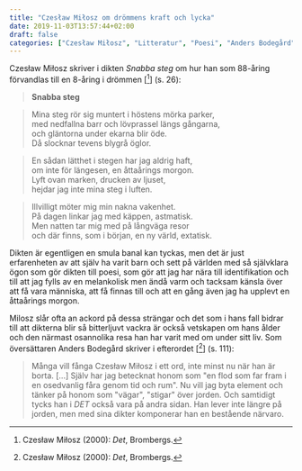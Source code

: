 ```yaml
---
title: "Czesław Miłosz om drömmens kraft och lycka"
date: 2019-11-03T13:57:44+02:00
draft: false
categories: ["Czesław Miłosz", "Litteratur", "Poesi", "Anders Bodegård", "Polen"]
---
```


Czesław Miłosz skriver i dikten _Snabba steg_ om hur han som 88-åring förvandlas till en 8-åring i drömmen [[^1]] (s. 26):

> **Snabba steg**
 
> Mina steg rör sig muntert i höstens mörka parker,  
> med nedfallna barr och lövprassel längs gångarna,  
> och gläntorna under ekarna blir öde.  
> Då slocknar tevens blygrå öglor.  
 
> En sådan lätthet i stegen har jag aldrig haft,  
> om inte för längesen, en åttaårings morgon.  
> Lyft ovan marken, drucken av ljuset,  
> hejdar jag inte mina steg i luften.  
 
> Illvilligt möter mig min nakna vakenhet.  
> På dagen linkar jag med käppen, astmatisk.  
> Men natten tar mig med på långväga resor  
> och där finns, som i början, en ny värld, extatisk.  

Dikten är egentligen en smula banal kan tyckas, men det är just erfarenheten av att själv ha varit barn och sett på världen med så självklara ögon som gör dikten till poesi, som gör att jag har nära till identifikation och till att jag fylls av en melankolisk men ändå varm och tacksam känsla över att få vara människa, att få finnas till och att en gång även jag ha upplevt en åttaårings morgon. 

Milosz slår ofta an ackord på dessa strängar och det som i hans fall bidrar till att dikterna blir så bitterljuvt vackra är också vetskapen om hans ålder och den närmast osannolika resa han har varit med om under sitt liv. Som översättaren Anders Bodegård skriver i efterordet [[^1]] (s. 111):

> Många vill fånga Czesław Miłosz i ett ord, inte minst nu när han är borta. [...] Själv har jag betecknat honom som "en flod som far fram i en osedvanlig fåra genom tid och rum". Nu vill jag byta element och tänker på honom som "vägar", "stigar" över jorden. Och samtidigt tycks han i _DET_ också vara på andra sidan. Han lever inte längre på jorden, men med sina dikter komponerar han en bestående närvaro.

[^1]: Czesław Miłosz (2000): _Det_, Brombergs.



